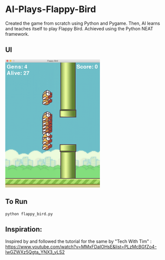 # AI-Plays-Flappy-Bird

Created the game from scratch using Python and Pygame.
Then, AI learns and teaches itself to play Flappy Bird.
Achieved using the Python NEAT framework.

## UI
<img src="https://github.com/amritaravishankar/AI-Plays-Flappy-Bird/blob/master/game.png" width="300">

## To Run
```
python flappy_bird.py
```

## Inspiration:
Inspired by and followed the tutorial for the same by "Tech With Tim" : https://www.youtube.com/watch?v=MMxFDaIOHsE&list=PLzMcBGfZo4-lwGZWXz5Qgta_YNX3_vLS2
